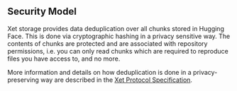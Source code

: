 ## Security Model

Xet storage provides data deduplication over all chunks stored in Hugging Face. This is done via cryptographic hashing in a privacy sensitive way. The contents of chunks are protected and are associated with repository permissions, i.e. you can only read chunks which are required to reproduce files you have access to, and no more.

More information and details on how deduplication is done in a privacy-preserving way are described in the [Xet Protocol Specification](https://huggingface.co/docs/xet/deduplication).

